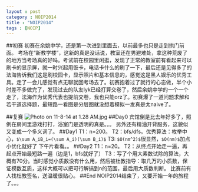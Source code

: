 ```yaml
---
layout : post
category : NOIP2014
title : "NOIP2014"
tags : [NOIP]
---
```

##初赛
初赛在余姚中学，还是第一次进到里面去，以前最多也只是走到拱门前面。 考场在“新教学楼”，这新的真是没话说，教室还在男避难处，拿这种荒废了的地方当考场真的好吗。考试前在校园里闲逛，发现了正常的教室前有看起来可以刷卡的显示屏，就一时兴起用饭卡，电话卡什么的刷了一下，最后还是见得多了的法海告诉我们这是刷校园卡，显示照片和基本信息的，感觉这是黑人娱乐的优秀工具。走了一会儿感觉有点无聊就回考场去了。初赛抱着过了就行的心态做，半个小时差不多做完了，发现过去的队友lyk已经打算交卷了，然后余姚中学的一个一个走了，法海作为优秀代表也提前交卷，我也只能orz了。初赛爆了一道问题求解和若干道选择题，最短路一看图是分层图就没想着模拟一发真是太naive了。

##复赛
![Photo on 11-8-14 at 1.28 AM.jpg](http://user-image.logdown.io/user/10704/blog/10327/post/241410/WkAuFpfsTraQT7LBl17c_Photo%20on%2011-8-14%20at%201.28%20AM.jpg)
##Day0
宾馆倒是比去年好多了，照例在房间里游戏打打，浴室门是透明的真是。。。
另外还有精油开背服务，这貌似又变成一个多义词了。
##Day1
T1：n=200。
T2：bfs/dfs。优秀算法：枚举中心，`$\sum A_iB_i=(\sum A_i)(\sum B_i)$`
T3: `$O(nm^2)$`很显然，`$O(nm)$`加点小优化就好了
下午片看看。。
##Day2
T1：n=20。
T2：从终点开始走一遍，再起点开始最短路一遍（边是1，bfs就好了）
T3：写了个用大素数试除的算法，大概有70分。当时感觉小质数没有什么用，然后被杜教指导：取几万的小质数，保证模数互质，这样大概可以把可行解搞到n的范围，最后用大质数判断。
比赛前有人找杜教签名，送温暖很贴心。
##End
NOIP2014结束了，又要开始一年的旅程了。。。
